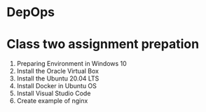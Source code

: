 # DepOps

# Class two assignment prepation 

1. Preparing Environment in Windows 10
2. Install the Oracle Virtual Box 
3. Install the Ubuntu 20.04 LTS
4. Install Docker in Ubuntu OS
5. Install Visual Studio Code
6. Create example of nginx  
